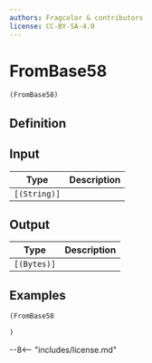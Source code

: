 ```yaml
---
authors: Fragcolor & contributors
license: CC-BY-SA-4.0
---
```



# FromBase58

```clojure
(FromBase58)
```


## Definition




## Input

| Type | Description |
|------|-------------|
| `[(String)]` |  |


## Output

| Type | Description |
|------|-------------|
| `[(Bytes)]` |  |


## Examples

```clojure
(FromBase58

)
```


--8<-- "includes/license.md"

